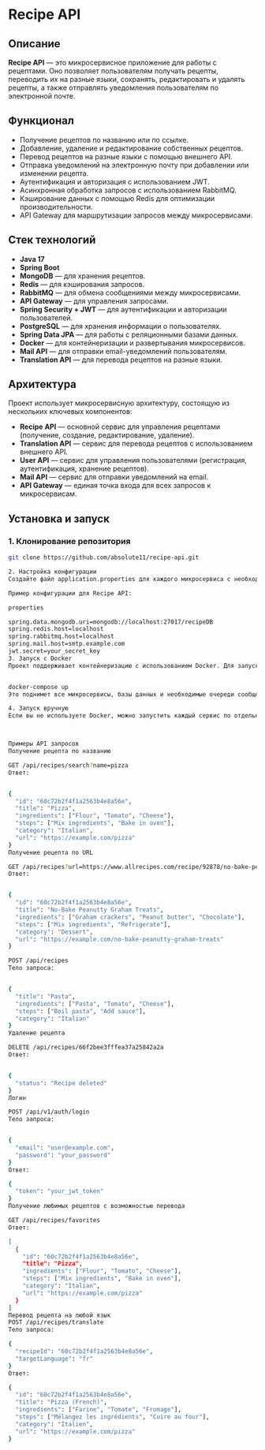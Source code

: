 # Recipe API

## Описание

**Recipe API** — это микросервисное приложение для работы с рецептами. Оно позволяет пользователям получать рецепты, переводить их на разные языки, сохранять, редактировать и удалять рецепты, а также отправлять уведомления пользователям по электронной почте.

## Функционал

- Получение рецептов по названию или по ссылке.
- Добавление, удаление и редактирование собственных рецептов.
- Перевод рецептов на разные языки с помощью внешнего API.
- Отправка уведомлений на электронную почту при добавлении или изменении рецепта.
- Аутентификация и авторизация с использованием JWT.
- Асинхронная обработка запросов с использованием RabbitMQ.
- Кэширование данных с помощью Redis для оптимизации производительности.
- API Gateway для маршрутизации запросов между микросервисами.

## Стек технологий

- **Java 17**
- **Spring Boot**
- **MongoDB** — для хранения рецептов.
- **Redis** — для кэширования запросов.
- **RabbitMQ** — для обмена сообщениями между микросервисами.
- **API Gateway** — для управления запросами.
- **Spring Security + JWT** — для аутентификации и авторизации пользователей.
- **PostgreSQL** — для хранения информации о пользователях.
- **Spring Data JPA** — для работы с реляционными базами данных.
- **Docker** — для контейнеризации и развертывания микросервисов.
- **Mail API** — для отправки email-уведомлений пользователям.
- **Translation API** — для перевода рецептов на разные языки.

## Архитектура

Проект использует микросервисную архитектуру, состоящую из нескольких ключевых компонентов:

- **Recipe API** — основной сервис для управления рецептами (получение, создание, редактирование, удаление).
- **Translation API** — сервис для перевода рецептов с использованием внешнего API.
- **User API** — сервис для управления пользователями (регистрация, аутентификация, хранение рецептов).
- **Mail API** — сервис для отправки уведомлений на email.
- **API Gateway** — единая точка входа для всех запросов к микросервисам.

## Установка и запуск

### 1. Клонирование репозитория

```bash
git clone https://github.com/absolute11/recipe-api.git

2. Настройка конфигурации
Создайте файл application.properties для каждого микросервиса с необходимыми параметрами подключения (MongoDB, PostgreSQL, Redis, RabbitMQ и т.д.).

Пример конфигурации для Recipe API:

properties

spring.data.mongodb.uri=mongodb://localhost:27017/recipeDB
spring.redis.host=localhost
spring.rabbitmq.host=localhost
spring.mail.host=smtp.example.com
jwt.secret=your_secret_key
3. Запуск с Docker
Проект поддерживает контейнеризацию с использованием Docker. Для запуска всех сервисов выполните следующую команду:


docker-compose up
Это поднимет все микросервисы, базы данных и необходимые очереди сообщений.

4. Запуск вручную
Если вы не используете Docker, можно запустить каждый сервис по отдельности:



Примеры API запросов
Получение рецепта по названию

GET /api/recipes/search?name=pizza
Ответ:


{
  "id": "60c72b2f4f1a2563b4e8a56e",
  "title": "Pizza",
  "ingredients": ["Flour", "Tomato", "Cheese"],
  "steps": ["Mix ingredients", "Bake in oven"],
  "category": "Italian",
  "url": "https://example.com/pizza"
}
Получение рецепта по URL

GET /api/recipes?url=https://www.allrecipes.com/recipe/92878/no-bake-peanutty-graham-treats/
Ответ:


{
  "id": "60c72b2f4f1a2563b4e8a56e",
  "title": "No-Bake Peanutty Graham Treats",
  "ingredients": ["Graham crackers", "Peanut butter", "Chocolate"],
  "steps": ["Mix ingredients", "Refrigerate"],
  "category": "Dessert",
  "url": "https://example.com/no-bake-peanutty-graham-treats"
}

POST /api/recipes
Тело запроса:


{
  "title": "Pasta",
  "ingredients": ["Pasta", "Tomato", "Cheese"],
  "steps": ["Boil pasta", "Add sauce"],
  "category": "Italian"
}
Удаление рецепта

DELETE /api/recipes/66f2bee3fffea37a25842a2a
Ответ:


{
  "status": "Recipe deleted"
}
Логин

POST /api/v1/auth/login
Тело запроса:


{
  "email": "user@example.com",
  "password": "your_password"
}
Ответ:

{
  "token": "your_jwt_token"
}
Получение любимых рецептов с возможностью перевода

GET /api/recipes/favorites
Ответ:

[
  {
    "id": "60c72b2f4f1a2563b4e8a56e",
    "title": "Pizza",
    "ingredients": ["Flour", "Tomato", "Cheese"],
    "steps": ["Mix ingredients", "Bake in oven"],
    "category": "Italian",
    "url": "https://example.com/pizza"
  }
]
Перевод рецепта на любой язык
POST /api/recipes/translate
Тело запроса:

{
  "recipeId": "60c72b2f4f1a2563b4e8a56e",
  "targetLanguage": "fr"
}
Ответ:

{
  "id": "60c72b2f4f1a2563b4e8a56e",
  "title": "Pizza (French)",
  "ingredients": ["Farine", "Tomate", "Fromage"],
  "steps": ["Mélangez les ingrédients", "Cuire au four"],
  "category": "Italien",
  "url": "https://example.com/pizza"
}
